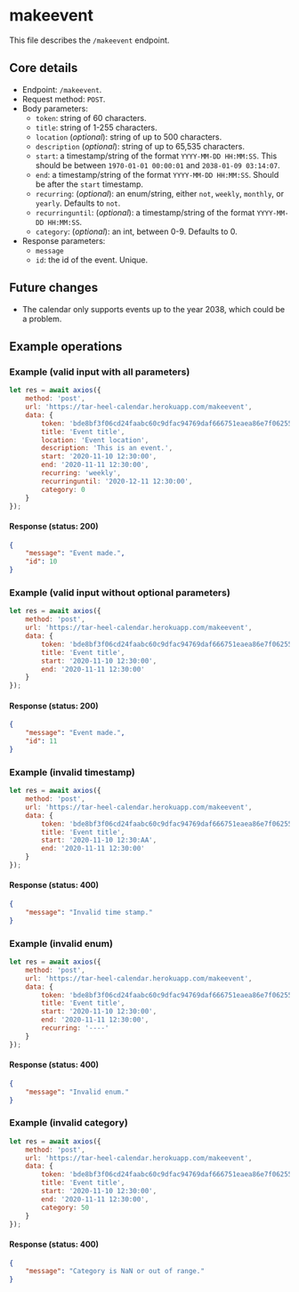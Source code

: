 # makeevent
This file describes the `/makeevent` endpoint.

## Core details
* Endpoint: `/makeevent`.
* Request method: `POST`.
* Body parameters:
    * `token`: string of 60 characters.
    * `title`: string of 1-255 characters.
    * `location` (_optional_): string of up to 500 characters.
    * `description` (_optional_): string of up to 65,535 characters.
    * `start`: a timestamp/string of the format `YYYY-MM-DD HH:MM:SS`. This should be between `1970-01-01 00:00:01` and `2038-01-09 03:14:07`.
    * `end`: a timestamp/string of the format `YYYY-MM-DD HH:MM:SS`. Should be after the `start` timestamp.
    * `recurring`: (_optional_): an enum/string, either `not`, `weekly`, `monthly`, or `yearly`. Defaults to `not`.
    * `recurringuntil`: (_optional_): a timestamp/string of the format `YYYY-MM-DD HH:MM:SS`.
    * `category`:  (_optional_): an int, between 0-9. Defaults to 0.
* Response parameters:
    * `message`
    * `id`: the id of the event. Unique.

## Future changes
* The calendar only supports events up to the year 2038, which could be a problem.

## Example operations
### Example (valid input with all parameters)
```js
let res = await axios({
    method: 'post',
    url: 'https://tar-heel-calendar.herokuapp.com/makeevent',
    data: {
        token: 'bde8bf3f06cd24faabc60c9dfac94769daf666751eaea86e7f06255c9740',
        title: 'Event title',
        location: 'Event location',
        description: 'This is an event.',
        start: '2020-11-10 12:30:00',
        end: '2020-11-11 12:30:00',
        recurring: 'weekly',
        recurringuntil: '2020-12-11 12:30:00',
        category: 0
    }
});
```

#### Response (status: 200)
```json
{
    "message": "Event made.",
    "id": 10
}
```

### Example (valid input without optional parameters)
```js
let res = await axios({
    method: 'post',
    url: 'https://tar-heel-calendar.herokuapp.com/makeevent',
    data: {
        token: 'bde8bf3f06cd24faabc60c9dfac94769daf666751eaea86e7f06255c9740',
        title: 'Event title',
        start: '2020-11-10 12:30:00',
        end: '2020-11-11 12:30:00'
    }
});
```

#### Response (status: 200)
```json
{
    "message": "Event made.",
    "id": 11
}
```

### Example (invalid timestamp)
```js
let res = await axios({
    method: 'post',
    url: 'https://tar-heel-calendar.herokuapp.com/makeevent',
    data: {
        token: 'bde8bf3f06cd24faabc60c9dfac94769daf666751eaea86e7f06255c9740',
        title: 'Event title',
        start: '2020-11-10 12:30:AA',
        end: '2020-11-11 12:30:00'
    }
});
```

#### Response (status: 400)
```json
{
    "message": "Invalid time stamp."
}
```

### Example (invalid enum)
```js
let res = await axios({
    method: 'post',
    url: 'https://tar-heel-calendar.herokuapp.com/makeevent',
    data: {
        token: 'bde8bf3f06cd24faabc60c9dfac94769daf666751eaea86e7f06255c9740',
        title: 'Event title',
        start: '2020-11-10 12:30:00',
        end: '2020-11-11 12:30:00',
        recurring: '----'
    }
});
```

#### Response (status: 400)
```json
{
    "message": "Invalid enum."
}
```

### Example (invalid category)
```js
let res = await axios({
    method: 'post',
    url: 'https://tar-heel-calendar.herokuapp.com/makeevent',
    data: {
        token: 'bde8bf3f06cd24faabc60c9dfac94769daf666751eaea86e7f06255c9740',
        title: 'Event title',
        start: '2020-11-10 12:30:00',
        end: '2020-11-11 12:30:00',
        category: 50
    }
});
```

#### Response (status: 400)
```json
{
    "message": "Category is NaN or out of range."
}
```
